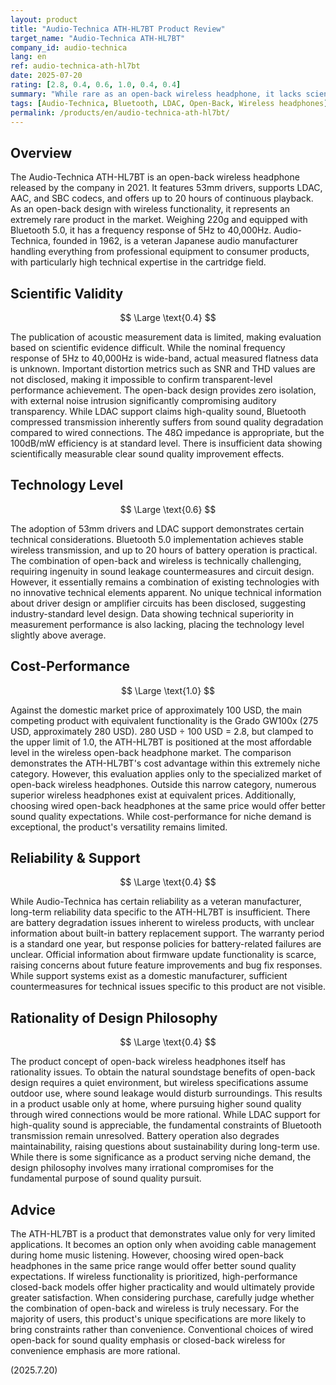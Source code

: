 ```yaml
---
layout: product
title: "Audio-Technica ATH-HL7BT Product Review"
target_name: "Audio-Technica ATH-HL7BT"
company_id: audio-technica
lang: en
ref: audio-technica-ath-hl7bt
date: 2025-07-20
rating: [2.8, 0.4, 0.6, 1.0, 0.4, 0.4]
summary: "While rare as an open-back wireless headphone, it lacks scientific validity and overall appeal"
tags: [Audio-Technica, Bluetooth, LDAC, Open-Back, Wireless headphones]
permalink: /products/en/audio-technica-ath-hl7bt/
---
```

## Overview

The Audio-Technica ATH-HL7BT is an open-back wireless headphone released by the company in 2021. It features 53mm drivers, supports LDAC, AAC, and SBC codecs, and offers up to 20 hours of continuous playback. As an open-back design with wireless functionality, it represents an extremely rare product in the market. Weighing 220g and equipped with Bluetooth 5.0, it has a frequency response of 5Hz to 40,000Hz. Audio-Technica, founded in 1962, is a veteran Japanese audio manufacturer handling everything from professional equipment to consumer products, with particularly high technical expertise in the cartridge field.

## Scientific Validity

$$ \Large \text{0.4} $$

The publication of acoustic measurement data is limited, making evaluation based on scientific evidence difficult. While the nominal frequency response of 5Hz to 40,000Hz is wide-band, actual measured flatness data is unknown. Important distortion metrics such as SNR and THD values are not disclosed, making it impossible to confirm transparent-level performance achievement. The open-back design provides zero isolation, with external noise intrusion significantly compromising auditory transparency. While LDAC support claims high-quality sound, Bluetooth compressed transmission inherently suffers from sound quality degradation compared to wired connections. The 48Ω impedance is appropriate, but the 100dB/mW efficiency is at standard level. There is insufficient data showing scientifically measurable clear sound quality improvement effects.

## Technology Level

$$ \Large \text{0.6} $$

The adoption of 53mm drivers and LDAC support demonstrates certain technical considerations. Bluetooth 5.0 implementation achieves stable wireless transmission, and up to 20 hours of battery operation is practical. The combination of open-back and wireless is technically challenging, requiring ingenuity in sound leakage countermeasures and circuit design. However, it essentially remains a combination of existing technologies with no innovative technical elements apparent. No unique technical information about driver design or amplifier circuits has been disclosed, suggesting industry-standard level design. Data showing technical superiority in measurement performance is also lacking, placing the technology level slightly above average.

## Cost-Performance

$$ \Large \text{1.0} $$

Against the domestic market price of approximately 100 USD, the main competing product with equivalent functionality is the Grado GW100x (275 USD, approximately 280 USD). 280 USD ÷ 100 USD = 2.8, but clamped to the upper limit of 1.0, the ATH-HL7BT is positioned at the most affordable level in the wireless open-back headphone market. The comparison demonstrates the ATH-HL7BT's cost advantage within this extremely niche category. However, this evaluation applies only to the specialized market of open-back wireless headphones. Outside this narrow category, numerous superior wireless headphones exist at equivalent prices. Additionally, choosing wired open-back headphones at the same price would offer better sound quality expectations. While cost-performance for niche demand is exceptional, the product's versatility remains limited.

## Reliability & Support

$$ \Large \text{0.4} $$

While Audio-Technica has certain reliability as a veteran manufacturer, long-term reliability data specific to the ATH-HL7BT is insufficient. There are battery degradation issues inherent to wireless products, with unclear information about built-in battery replacement support. The warranty period is a standard one year, but response policies for battery-related failures are unclear. Official information about firmware update functionality is scarce, raising concerns about future feature improvements and bug fix responses. While support systems exist as a domestic manufacturer, sufficient countermeasures for technical issues specific to this product are not visible.

## Rationality of Design Philosophy

$$ \Large \text{0.4} $$

The product concept of open-back wireless headphones itself has rationality issues. To obtain the natural soundstage benefits of open-back design requires a quiet environment, but wireless specifications assume outdoor use, where sound leakage would disturb surroundings. This results in a product usable only at home, where pursuing higher sound quality through wired connections would be more rational. While LDAC support for high-quality sound is appreciable, the fundamental constraints of Bluetooth transmission remain unresolved. Battery operation also degrades maintainability, raising questions about sustainability during long-term use. While there is some significance as a product serving niche demand, the design philosophy involves many irrational compromises for the fundamental purpose of sound quality pursuit.

## Advice

The ATH-HL7BT is a product that demonstrates value only for very limited applications. It becomes an option only when avoiding cable management during home music listening. However, choosing wired open-back headphones in the same price range would offer better sound quality expectations. If wireless functionality is prioritized, high-performance closed-back models offer higher practicality and would ultimately provide greater satisfaction. When considering purchase, carefully judge whether the combination of open-back and wireless is truly necessary. For the majority of users, this product's unique specifications are more likely to bring constraints rather than convenience. Conventional choices of wired open-back for sound quality emphasis or closed-back wireless for convenience emphasis are more rational.

(2025.7.20)